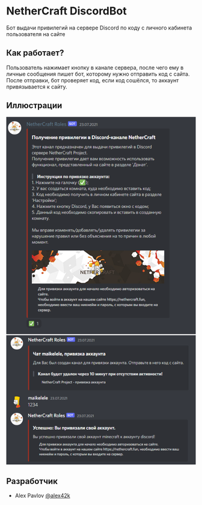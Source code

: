 # NetherCraft DiscordBot
Бот выдачи привилегий на сервере Discord по коду с личного кабинета пользователя на сайте

## Как работает?
Пользователь нажимает кнопку в канале сервера, после чего ему в личные сообщения пишет бот, которому нужно отправить код с сайта. После отправки, бот проверяет код, если код сошёлся, то аккаунт привязывается к сайту.

## Иллюстрации
![Screen 1](https://github.com/4haz2k/NetherCraft-DiscordBot/blob/cdd106d9e94010904f3a1638ac24b07ff0ee3c53/screen-1.png "Screen 1")
![Screen 2](https://github.com/4haz2k/NetherCraft-DiscordBot/blob/cdd106d9e94010904f3a1638ac24b07ff0ee3c53/screen-2.png "Screen 2")

## Разработчик
- Alex Pavlov [@alex42k](https://t.me/alex42k "@alex42k")
